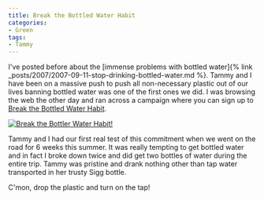 ```yaml
---
title: Break the Bottled Water Habit
categories:
- Green
tags:
- Tammy
---
```


I've posted before about the [immense problems with bottled water]{% link _posts/2007/2007-09-11-stop-drinking-bottled-water.md %}. Tammy and I have been on a massive push to push all non-necessary plastic out of our lives banning bottled water was one of the first ones we did.
I was browsing the web the other day and ran across a campaign where you can sign up to [Break the Bottled Water Habit](http://water.newdream.org/campaigns/water/register/6427ef56fb09c0bed80f8caa291482c9/).

[![Break the Bottler Water Habit!](http://water.newdream.org/style/images/water_badge.gif)](http://water.newdream.org/campaigns/water/register/6427ef56fb09c0bed80f8caa291482c9/)

Tammy and I had our first real test of this commitment when we went on the road for 6 weeks this summer. It was really tempting to get bottled water and in fact I broke down twice and did get two bottles of water during the entire trip. Tammy was pristine and drank nothing other than tap water transported in her trusty Sigg bottle.

C'mon, drop the plastic and turn on the tap!
